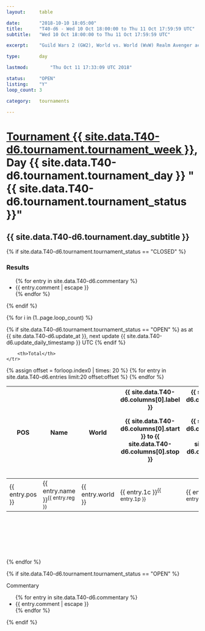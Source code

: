 ```yaml
---
layout: 	table

date: 		"2018-10-10 18:05:00"
title: 		"T40-d6 - Wed 10 Oct 18:00:00 to Thu 11 Oct 17:59:59 UTC"
subtitle: 	"Wed 10 Oct 18:00:00 to Thu 11 Oct 17:59:59 UTC"

excerpt:    "Guild Wars 2 (GW2), World vs. World (WvW) Realm Avenger achivement Tournament. \"Every Kill Counts\""

type:       day

lastmod: 		"Thu Oct 11 17:33:09 UTC 2018"

status:     "OPEN"
listing:    "Y"
loop_count: 3

category: 	tournaments

---
```

<div class="table_header">
    <h1><a href="{{ site.data.T40-d6.tournament.week_url }}">Tournament {{ site.data.T40-d6.tournament.tournament_week }}</a>, Day {{ site.data.T40-d6.tournament.tournament_day }} "{{ site.data.T40-d6.tournament.tournament_status }}"</h1>
    <h2>{{ site.data.T40-d6.tournament.day_subtitle }}</h2> 
</div>

{% if site.data.T40-d6.tournament.tournament_status == "CLOSED" %} 
<div class="commentary">
  <h3>Results</h3>
  <ul>
    {% for entry in site.data.T40-d6.commentary %}
    <li class="commentary_list">{{ entry.comment | escape }}</li>
    {% endfor %}
  </ul>
</div>
{% endif %}


{% for i in (1..page.loop_count) %}

{% if site.data.T40-d6.tournament.tournament_status == "OPEN" %} 
<span class="table_nextupdate">as at {{ site.data.T40-d6.update_at }}, next update {{ site.data.T40-d6.update_daily_timestamp }} UTC</span> 
{% endif %}

<table class="day_table">
  <colgroup>
    <col style="width:18px">
    <col style="width:55px">
    <col style="width:55px">
    <col style="width:12px">
    <col style="width:12px">
    <col style="width:12px">
    <col style="width:12px">
    <col style="width:12px">
    <col style="width:12px">
    <col style="width:12px">
    <col style="width:12px">
    <col style="width:12px">
    <col style="width:12px">
    <col style="width:12px">
    <col style="width:12px">
    <col style="width:12px">
    <col style="width:12px">
    <col style="width:12px">
    <col style="width:12px">
    <col style="width:12px">
    <col style="width:12px">
    <col style="width:12px">
    <col style="width:12px">
    <col style="width:12px">
    <col style="width:12px">
    <col style="width:12px">
    <col style="width:12px">
    <col style="width:18px">
  </colgroup>  
  <thead>
    <tr>
        <th>POS</th>
        <th class="AlignLeft">Name</th>
        <th class="AlignLeft">World</th>

<th><div class="label">{{ site.data.T40-d6.columns[0].label }}<p class="onhover">{{ site.data.T40-d6.columns[0].start }} to {{ site.data.T40-d6.columns[0].stop }}</p></div>​</th>
<th><div class="label">{{ site.data.T40-d6.columns[1].label }}<p class="onhover">{{ site.data.T40-d6.columns[1].start }} to {{ site.data.T40-d6.columns[1].stop }}</p></div>​</th>
<th><div class="label">{{ site.data.T40-d6.columns[2].label }}<p class="onhover">{{ site.data.T40-d6.columns[2].start }} to {{ site.data.T40-d6.columns[2].stop }}</p></div>​</th>
<th><div class="label">{{ site.data.T40-d6.columns[3].label }}<p class="onhover">{{ site.data.T40-d6.columns[3].start }} to {{ site.data.T40-d6.columns[3].stop }}</p></div>​</th>
<th><div class="label">{{ site.data.T40-d6.columns[4].label }}<p class="onhover">{{ site.data.T40-d6.columns[4].start }} to {{ site.data.T40-d6.columns[4].stop }}</p></div>​</th>
<th><div class="label">{{ site.data.T40-d6.columns[5].label }}<p class="onhover">{{ site.data.T40-d6.columns[5].start }} to {{ site.data.T40-d6.columns[5].stop }}</p></div>​</th>
<th><div class="label">{{ site.data.T40-d6.columns[6].label }}<p class="onhover">{{ site.data.T40-d6.columns[6].start }} to {{ site.data.T40-d6.columns[6].stop }}</p></div>​</th>
<th><div class="label">{{ site.data.T40-d6.columns[7].label }}<p class="onhover">{{ site.data.T40-d6.columns[7].start }} to {{ site.data.T40-d6.columns[7].stop }}</p></div>​</th>
<th><div class="label">{{ site.data.T40-d6.columns[8].label }}<p class="onhover">{{ site.data.T40-d6.columns[8].start }} to {{ site.data.T40-d6.columns[8].stop }}</p></div>​</th>
<th><div class="label">{{ site.data.T40-d6.columns[9].label }}<p class="onhover">{{ site.data.T40-d6.columns[9].start }} to {{ site.data.T40-d6.columns[9].stop }}</p></div>​</th>
<th><div class="label">{{ site.data.T40-d6.columns[10].label }}<p class="onhover">{{ site.data.T40-d6.columns[10].start }} to {{ site.data.T40-d6.columns[10].stop }}</p></div>​</th>

<th><div class="label">{{ site.data.T40-d6.columns[11].label }}<p class="onhover">{{ site.data.T40-d6.columns[11].start }} to {{ site.data.T40-d6.columns[11].stop }}</p></div>​</th>
<th><div class="label">{{ site.data.T40-d6.columns[12].label }}<p class="onhover">{{ site.data.T40-d6.columns[12].start }} to {{ site.data.T40-d6.columns[12].stop }}</p></div>​</th>
<th><div class="label">{{ site.data.T40-d6.columns[13].label }}<p class="onhover">{{ site.data.T40-d6.columns[13].start }} to {{ site.data.T40-d6.columns[13].stop }}</p></div>​</th>
<th><div class="label">{{ site.data.T40-d6.columns[14].label }}<p class="onhover">{{ site.data.T40-d6.columns[14].start }} to {{ site.data.T40-d6.columns[14].stop }}</p></div>​</th>
<th><div class="label">{{ site.data.T40-d6.columns[15].label }}<p class="onhover">{{ site.data.T40-d6.columns[15].start }} to {{ site.data.T40-d6.columns[15].stop }}</p></div>​</th>
<th><div class="label">{{ site.data.T40-d6.columns[16].label }}<p class="onhover">{{ site.data.T40-d6.columns[16].start }} to {{ site.data.T40-d6.columns[16].stop }}</p></div>​</th>
<th><div class="label">{{ site.data.T40-d6.columns[17].label }}<p class="onhover">{{ site.data.T40-d6.columns[17].start }} to {{ site.data.T40-d6.columns[17].stop }}</p></div>​</th>
<th><div class="label">{{ site.data.T40-d6.columns[18].label }}<p class="onhover">{{ site.data.T40-d6.columns[18].start }} to {{ site.data.T40-d6.columns[18].stop }}</p></div>​</th>
<th><div class="label">{{ site.data.T40-d6.columns[19].label }}<p class="onhover">{{ site.data.T40-d6.columns[19].start }} to {{ site.data.T40-d6.columns[19].stop }}</p></div>​</th>
<th><div class="label">{{ site.data.T40-d6.columns[20].label }}<p class="onhover">{{ site.data.T40-d6.columns[20].start }} to {{ site.data.T40-d6.columns[20].stop }}</p></div>​</th>

<th><div class="label">{{ site.data.T40-d6.columns[21].label }}<p class="onhover">{{ site.data.T40-d6.columns[21].start }} to {{ site.data.T40-d6.columns[21].stop }}</p></div>​</th>
<th><div class="label">{{ site.data.T40-d6.columns[22].label }}<p class="onhover">{{ site.data.T40-d6.columns[22].start }} to {{ site.data.T40-d6.columns[22].stop }}</p></div>​</th>
<th><div class="label">{{ site.data.T40-d6.columns[23].label }}<p class="onhover">{{ site.data.T40-d6.columns[23].start }} to {{ site.data.T40-d6.columns[23].stop }}</p></div>​</th>

        <th>Total</th>
    </tr>
  </thead>
  {% assign offset = forloop.index0 | times: 20 %}
<tbody>
{% for entry in site.data.T40-d6.entries limit:20 offset:offset %}
  <tr>
    <td class="pl{{ entry.pos }}">{{ entry.pos }}</td>
    <td class="AlignLeft">{{ entry.name }}<sup>{{ entry.reg }}</sup></td>
    <td class="AlignLeft">{{ entry.world }}</td>
    <td class="pl{{ entry.1p }}">{{ entry.1c }}<sup>{{ entry.1p }}</sup></td>
    <td class="pl{{ entry.2p }}">{{ entry.2c }}<sup>{{ entry.2p }}</sup></td>
    <td class="pl{{ entry.3p }}">{{ entry.3c }}<sup>{{ entry.3p }}</sup></td>
    <td class="pl{{ entry.4p }}">{{ entry.4c }}<sup>{{ entry.4p }}</sup></td>
    <td class="pl{{ entry.5p }}">{{ entry.5c }}<sup>{{ entry.5p }}</sup></td>
    <td class="pl{{ entry.6p }}">{{ entry.6c }}<sup>{{ entry.6p }}</sup></td>
    <td class="pl{{ entry.7p }}">{{ entry.7c }}<sup>{{ entry.7p }}</sup></td>
    <td class="pl{{ entry.8p }}">{{ entry.8c }}<sup>{{ entry.8p }}</sup></td>
    <td class="pl{{ entry.9p }}">{{ entry.9c }}<sup>{{ entry.9p }}</sup></td>
    <td class="pl{{ entry.10p }}">{{ entry.10c }}<sup>{{ entry.10p }}</sup></td>
    <td class="pl{{ entry.11p }}">{{ entry.11c }}<sup>{{ entry.11p }}</sup></td>
    <td class="pl{{ entry.12p }}">{{ entry.12c }}<sup>{{ entry.12p }}</sup></td>
    <td class="pl{{ entry.13p }}">{{ entry.13c }}<sup>{{ entry.13p }}</sup></td>
    <td class="pl{{ entry.14p }}">{{ entry.14c }}<sup>{{ entry.14p }}</sup></td>
    <td class="pl{{ entry.15p }}">{{ entry.15c }}<sup>{{ entry.15p }}</sup></td>
    <td class="pl{{ entry.16p }}">{{ entry.16c }}<sup>{{ entry.16p }}</sup></td>
    <td class="pl{{ entry.17p }}">{{ entry.17c }}<sup>{{ entry.17p }}</sup></td>
    <td class="pl{{ entry.18p }}">{{ entry.18c }}<sup>{{ entry.18p }}</sup></td>
    <td class="pl{{ entry.19p }}">{{ entry.19c }}<sup>{{ entry.19p }}</sup></td>
    <td class="pl{{ entry.20p }}">{{ entry.20c }}<sup>{{ entry.20p }}</sup></td>
    <td class="pl{{ entry.21p }}">{{ entry.21c }}<sup>{{ entry.21p }}</sup></td>
    <td class="pl{{ entry.22p }}">{{ entry.22c }}<sup>{{ entry.22p }}</sup></td>
    <td class="pl{{ entry.23p }}">{{ entry.23c }}<sup>{{ entry.23p }}</sup></td>
    <td class="pl{{ entry.24p }}">{{ entry.24c }}<sup>{{ entry.24p }}</sup></td>
    <td>{{ entry.total }}</td>
  </tr>
{% endfor %}  
</tbody>
</table>
<div class="leaderboard">
  <script async src="//pagead2.googlesyndication.com/pagead/js/adsbygoogle.js"></script>
  <!-- 728x90 -->
  <ins class="adsbygoogle"
       style="display:inline-block;width:728px;height:90px"
       data-ad-client="ca-pub-3274917281288240"
       data-ad-slot="3870538733"></ins>
  <script>
  (adsbygoogle = window.adsbygoogle || []).push({});
  </script>    
</div>
<br />
{% endfor %}

{% if site.data.T40-d6.tournament.tournament_status == "OPEN" %} 
<div class="commentary">
  <span class="commentary_title">Commentary</span>
  <ul>
    {% for entry in site.data.T40-d6.commentary %}
    <li class="commentary_list">{{ entry.comment | escape }}</li>
    {% endfor %}
  </ul>
</div>
{% endif %}


